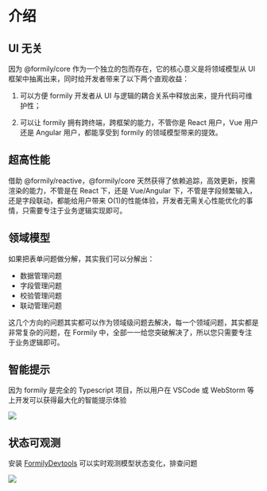 # 介绍

## UI 无关

因为 @formily/core 作为一个独立的包而存在，它的核心意义是将领域模型从 UI 框架中抽离出来，同时给开发者带来了以下两个直观收益：

1. 可以方便 formily 开发者从 UI 与逻辑的耦合关系中释放出来，提升代码可维护性；

2. 可以让 formily 拥有跨终端，跨框架的能力，不管你是 React 用户，Vue 用户还是 Angular 用户，都能享受到 formily 的领域模型带来的提效。

## 超高性能

借助 @formily/reactive，@formily/core 天然获得了依赖追踪，高效更新，按需渲染的能力，不管是在 React 下，还是 Vue/Angular 下，不管是字段频繁输入，还是字段联动，都能给用户带来 O(1)的性能体验，开发者无需关心性能优化的事情，只需要专注于业务逻辑实现即可。

## 领域模型

如果把表单问题做分解，其实我们可以分解出：

- 数据管理问题
- 字段管理问题
- 校验管理问题
- 联动管理问题

这几个方向的问题其实都可以作为领域级问题去解决，每一个领域问题，其实都是非常复杂的问题，在 Formily 中，全部一一给您突破解决了，所以您只需要专注于业务逻辑即可。

## 智能提示

因为 formily 是完全的 Typescript 项目，所以用户在 VSCode 或 WebStorm 等上开发可以获得最大化的智能提示体验

![](https://img.alicdn.com/imgextra/i2/O1CN01yiREHk1X95KJPPz1c_!!6000000002880-2-tps-2014-868.png)

## 状态可观测

安装 [FormilyDevtools](https://chrome.google.com/webstore/detail/formily-devtools/kkocalmbfnplecdmbadaapgapdioecfm?hl=zh-CN) 可以实时观测模型状态变化，排查问题

![](//img.alicdn.com/imgextra/i4/O1CN01DSci5h1rAGfRafpXw_!!6000000005590-2-tps-2882-1642.png)
